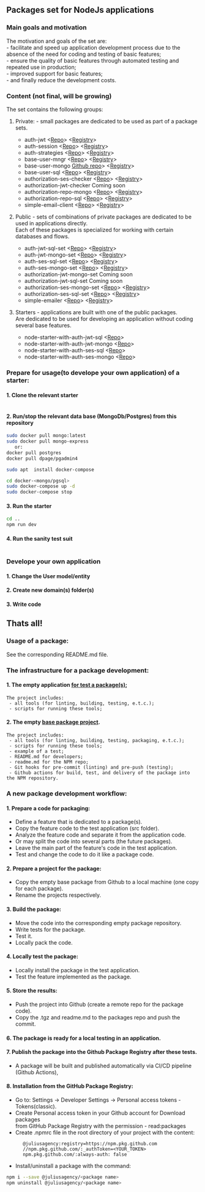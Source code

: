 ## Packages set for NodeJs applications

### Main goals and motivation
   The motivation and goals of the set are:  
      - facilitate and speed up application development process due to the absence of the need for coding and testing of basic features;  
      - ensure the quality of basic features through automated testing and repeated use in production;  
      - improved support for basic features;  
      - and finally reduce the development costs.    

### Content (not final, will be growing)
The set contains the following groups:  
   1. Private: - small packages are dedicated to be used as part of a package sets. 
      - auth-jwt <[Repo](https://github.com/JuliusAgency/auth-jwt)> <[Registry](https://github.com/orgs/JuliusAgency/packages/npm/package/auth-jwt)>
      - auth-session <[Repo](https://github.com/JuliusAgency/auth-session)> <[Registry](https://github.com/orgs/JuliusAgency/packages/npm/package/auth-session)>
      - auth-strategies <[Repo](https://github.com/JuliusAgency/auth-strategies)> <[Registry](https://github.com/JuliusAgency/auth-strategies/pkgs/npm/auth-strategies)>  
      - base-user-mngr <[Repo](https://github.com/JuliusAgency/base-user-mngr)> <[Registry](https://github.com/orgs/JuliusAgency/packages/npm/package/base-user-mngr)>  
      - base-user-mongo [Github repo](https://github.com/JuliusAgency/base-user-mongo)> <[Registry](https://github.com/orgs/JuliusAgency/packages/npm/package/base-user-mongo)>  
      - base-user-sql <[Repo](https://github.com/JuliusAgency/base-user-sql)> <[Registry](https://github.com/orgs/JuliusAgency/packages/npm/package/base-user-sql)>  
      - authorization-ses-checker <[Repo](https://github.com/JuliusAgency/authorization-ses-checker)> <[Registry](https://github.com/orgs/JuliusAgency/packages/npm/package/authorization-ses-checker)>   
      - authorization-jwt-checker Coming soon   
      - authorization-repo-mongo <[Repo](https://github.com/JuliusAgency/authorization-repo-mongo)> <[Registry](https://github.com/orgs/JuliusAgency/packages/npm/package/authorization-repo-mongo)>   
      - authorization-repo-sql <[Repo](https://github.com/JuliusAgency/authorization-repo-sql)> <[Registry](https://github.com/orgs/JuliusAgency/packages/npm/package/authorization-repo-sql)>   
      - simple-email-client <[Repo](https://github.com/JuliusAgency/simple-email-client)> <[Registry](https://github.com/orgs/JuliusAgency/packages/npm/package/simple-email-client)>   

   2. Public - sets of combinations of private packages are dedicated to be used in applications directly.  
      Each of these packages is specialized for working with certain databases and flows.
      - auth-jwt-sql-set <[Repo](https://github.com/JuliusAgency/auth-jwt-sql-set)> <[Registry](https://github.com/orgs/JuliusAgency/packages/npm/package/auth-jwt-sql-set)>  
      - auth-jwt-mongo-set <[Repo](https://github.com/JuliusAgency/auth-jwt-mongo-set)> <[Registry](https://github.com/orgs/JuliusAgency/packages/npm/package/auth-jwt-mongo-set)>  
      - auth-ses-sql-set <[Repo](https://github.com/JuliusAgency/auth-ses-sql-set)> <[Registry]()>  
      - auth-ses-mongo-set <[Repo](https://github.com/JuliusAgency/auth-ses-mongo-set)> <[Registry](https://github.com/orgs/JuliusAgency/packages/npm/package/auth-ses-mongo-set)>  
      - authorization-jwt-mongo-set Coming soon   
      - authorization-jwt-sql-set Coming soon   
      - authorization-ses-mongo-set <[Repo](https://github.com/JuliusAgency/authorization-ses-mongo-set)> <[Registry](https://github.com/orgs/JuliusAgency/packages/npm/package/authorization-ses-mongo-set)>   
      - authorization-ses-sql-set <[Repo](https://github.com/JuliusAgency/authorization-ses-sql-set)> <[Registry](https://github.com/orgs/JuliusAgency/packages/npm/package/authorization-ses-sql-set)>   
      - simple-emailer <[Repo](https://github.com/JuliusAgency/simple-emailer)> <[Registry](https://github.com/orgs/JuliusAgency/packages/npm/package/simple-emailer)>

   3. Starters - applications are built with one of the public packages.  
      Are dedicated to be used for developing an application without coding several base features.
      - node-starter-with-auth-jwt-sql <[Repo](https://github.com/JuliusAgency/node-starter-with-auth-jwt-sql)>  
      - node-starter-with-auth-jwt-mongo <[Repo](https://github.com/JuliusAgency/node-starter-with-auth-jwt-mongo)>  
      - node-starter-with-auth-ses-sql <[Repo](https://github.com/JuliusAgency/node-starter-with-auth-ses-sql)>
      - node-starter-with-auth-ses-mongo <[Repo](https://github.com/JuliusAgency/node-starter-with-auth-ses-mongo)>

 ### Prepare for usage(to develope your own application) of a starter:
#### 1. Clone the relevant starter
```bash

```
#### 2. Run/stop the relevant data base (MongoDb/Postgres) from this repository
```bash
sudo docker pull mongo:latest
sudo docker pull mongo-express
   or:
docker pull postgres
docker pull dpage/pgadmin4

sudo apt  install docker-compose

cd docker-<mongo/pgsql>
sudo docker-compose up -d
sudo docker-compose stop
```
#### 3. Run the starter 
```bash
cd ..
npm run dev
```
#### 4. Run the sanity test suit
```bash
```
### Develope your own application
#### 1. Change the User model/entity 
#### 2. Create new domain(s) folder(s)
#### 3. Write code

## Thats all! 

 ### Usage of a package:
  See the corresponding README.md file.

### The infrastructure for a package development:
#### 1. The empty application [for test a package(s)](https://github.com/juliusagency/node-typescript-package-tester);
	The project includes:
	 - all tools (for linting, building, testing, e.t.c.);
	 - scripts for running these tools;
#### 2. The empty [base package project](https://github.com/juliusagency/npm-base-package).
	The project includes:
	 - all tools (for linting, building, testing, packaging, e.t.c.);
	 - scripts for running these tools;
	 - example of a test;
	 - README.md for developers;
	 - readme.md for the NPM repo;
	 - Git hooks for pre-commit (linting) and pre-push (testing);
	 - Github actions for build, test, and delivery of the package into the NPM repository.

### A new package development workflow:
#### 1. Prepare a code for packaging:
   - Define a feature that is dedicated to a package(s).
   - Copy the feature code to the test application (src folder).
   - Analyze the feature code and separate it from the application code.
   - Or may split the code into several parts (the future packages).
   - Leave the main part of the feature's code in the test application.
   - Test and change the code to do it like a package code.
#### 2. Prepare a project for the package:
   - Copy the empty base package from Github to a local machine (one copy for each package).
   - Rename the projects respectively.
#### 3. Build the package:
   - Move the code into the corresponding empty package repository.
   - Write tests for the package.
   - Test it.
   - Locally pack the code.
#### 4. Locally test the package:
   - Locally install the package in the test application.
   - Test the feature implemented as the package.
#### 5. Store the results:
   - Push the project into Github (create a remote repo for the package code).
   - Copy the .tgz and readme.md to the packages repo and push the commit.
#### 6. The package is ready for a local testing in an application.

#### 7. Publish the package into the Github Package Registry after these tests.  
   - A package will be built and published automatically via CI/CD pipeline (Github Actions),
#### 8. Installation from the GitHub Package Registry:  
   - Go to: Settings -> Developer Settings -> Personal access tokens - Tokens(classic). 
   - Create Personal access token in your Github account for Download packages  
      from GitHub Package Registry with the permission - read:packages
   - Create .npmrc file in the root directory of your project with the content:  
```
      @juliusagency:registry=https://npm.pkg.github.com  
      //npm.pkg.github.com/:_authToken=<YOUR_TOKEN>  
      npm.pkg.github.com/:always-auth: false  
```
   - Install/uninstall a package with the command:  
```bash
npm i --save @juliusagency/<package name>
npm uninstall @juliusagency/<package name>

```


